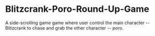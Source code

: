 # Blitzcrank-Poro-Round-Up-Game
A side-scrolling game game where user control the main character -- Blitzcrank to chase and grab the other character -- poro.
